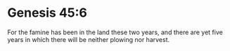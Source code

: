 # Genesis 45:6

For the famine has been in the land these two years, and there are yet five years in which there will be neither plowing nor harvest.
